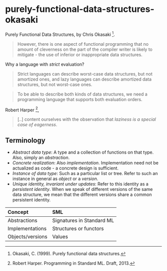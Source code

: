 # purely-functional-data-structures-okasaki

Purely Functional Data Structures, by Chris Okasaki [^1].

> However, there is one aspect of functional programming
> that no amount of cleverness on the part of the compiler
> writer is likely to mitigate - the use of inferior or inappropriate
> data structures.

Why a language with _strict_ evaluation?

> Strict languages can describe worst-case data structures,
> but not amortized ones, and lazy languages can describe
> amortized data structures, but not worst-case ones.

> To be able to describe both kinds of data structures,
> we need a programming language that supports both evaluation
> orders.

Robert Harper [^2],

> [..] content ourselves with the observation that
> _laziness is a special case of eagerness_.

## Terminology

- _Abstract data type_: A type and a collection of functions on that type.
Also, simply an _abstraction_.
- _Concrete realization_: Also _implementation_. Implementation need not be
actualized as code - a concrete design is sufficient.
- _Instance of data type_: Such as a particular list or tree.
Refer to such an instance in general as _object_ or a _version_.
- _Unique identity, invariant under updates_: Refer to this identity as a
_persistent identity_. When we speak of different versions of the same
data structure, we mean that the different versions share a common
persistent identity.

| Concept          | SML                       |
|:-----------------|:--------------------------|
| Abstractions     | Signatures in Standard ML |
| Implementations  | Structures or functors    |
| Objects/versions | Values                    |


[^1]: Okasaki, C. (1999). Purely functional data structures.
[^2]: Robert Harper. Programming in Standard ML. Draft, 2013.
